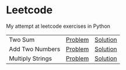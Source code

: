 # Leetcode

My attempt at leetcode exercises in Python

|  |  |  |
|---|:---:|:---:|
| Two Sum | [Problem](https://leetcode.com/problems/two-sum/description/) | [Solution](https://github.com/v1n337/leetcode-python/blob/master/solutions/two_sum.py) |
| Add Two Numbers | [Problem](https://leetcode.com/problems/add-two-numbers/description/) | [Solution](https://github.com/v1n337/leetcode-python/blob/master/solutions/add_two_numbers.py) |
| Multiply Strings | [Problem](https://leetcode.com/problems/multiply-strings/description/) | [Solution](https://github.com/v1n337/leetcode-python/blob/master/solutions/multiply_strings.py) |

<!-- | | [Problem]() | [Solution](https://github.com/v1n337/leetcode-python/blob/master/solutions/) | -->
